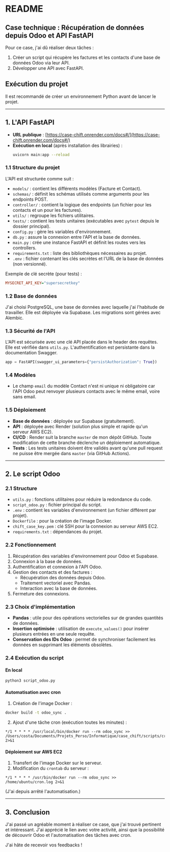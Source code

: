 # README

## Case technique : Récupération de données depuis Odoo et API FastAPI

Pour ce case, j'ai dû réaliser deux tâches :
1. Créer un script qui récupère les factures et les contacts d'une base de données Odoo via leur API.
2. Développer une API avec FastAPI.

## Exécution du projet

Il est recommandé de créer un environnement Python avant de lancer le projet.

---

## 1. L'API FastAPI

- **URL publique** : [https://case-chift.onrender.com/docs#/](https://case-chift.onrender.com/docs#/)
- **Exécution en local** (après installation des librairies) :
  ```bash
  uvicorn main:app --reload
  ```

### 1.1 Structure du projet

L'API est structurée comme suit :

- `models/` : contient les différents modèles (Facture et Contact).
- `schemas/` : définit les schémas utilisés comme arguments pour les endpoints POST.
- `controller/` : contient la logique des endpoints (un fichier pour les contacts et un pour les factures).
- `utils/` : regroupe les fichiers utilitaires.
- `tests/` : contient les tests unitaires (exécutables avec `pytest` depuis le dossier principal).
- `config.py` : gère les variables d'environnement.
- `db.py` : assure la connexion entre l'API et la base de données.
- `main.py` : crée une instance FastAPI et définit les routes vers les controllers.
- `requirements.txt` : liste des bibliothèques nécessaires au projet.
- `.env` : fichier contenant les clés secrètes et l'URL de la base de données (non versionné).

Exemple de clé secrète (pour tests) :
```ini
MYSECRET_API_KEY="supersecretkey"
```

### 1.2 Base de données

J'ai choisi PostgreSQL, une base de données avec laquelle j'ai l'habitude de travailler. Elle est déployée via Supabase. Les migrations sont gérées avec Alembic.

### 1.3 Sécurité de l'API

L'API est sécurisée avec une clé API placée dans le header des requêtes. Elle est vérifiée dans `utils.py`. L'authentification est persistante dans la documentation Swagger.

```python
app = FastAPI(swagger_ui_parameters={"persistAuthorization": True})
```

### 1.4 Modèles

- Le champ `email` du modèle Contact n'est ni unique ni obligatoire car l'API Odoo peut renvoyer plusieurs contacts avec le même email, voire sans email.

### 1.5 Déploiement

- **Base de données** : déployée sur Supabase (gratuitement).
- **API** : déployée avec Render (solution plus simple et rapide qu'un serveur AWS EC2).
- **CI/CD** : Render suit la branche `master` de mon dépôt GitHub. Toute modification de cette branche déclenche un déploiement automatique.
- **Tests** : Les tests unitaires doivent être validés avant qu'une pull request ne puisse être mergée dans `master` (via GitHub Actions).

---

## 2. Le script Odoo

### 2.1 Structure

- `utils.py` : fonctions utilitaires pour réduire la redondance du code.
- `script_odoo.py` : fichier principal du script.
- `.env` : contient les variables d'environnement (un fichier différent par projet).
- `Dockerfile` : pour la création de l'image Docker.
- `chift_case_key.pem` : clé SSH pour la connexion au serveur AWS EC2.
- `requirements.txt` : dépendances du projet.

### 2.2 Fonctionnement

1. Récupération des variables d'environnement pour Odoo et Supabase.
2. Connexion à la base de données.
3. Authentification et connexion à l'API Odoo.
4. Gestion des contacts et des factures :
   - Récupération des données depuis Odoo.
   - Traitement vectoriel avec Pandas.
   - Interaction avec la base de données.
5. Fermeture des connexions.

### 2.3 Choix d'implémentation

- **Pandas** : utile pour des opérations vectorielles sur de grandes quantités de données.
- **Insertion optimisée** : utilisation de `execute_values()` pour insérer plusieurs entrées en une seule requête.
- **Conservation des IDs Odoo** : permet de synchroniser facilement les données en supprimant les éléments obsolètes.

### 2.4 Exécution du script

#### En local

```bash
python3 script_odoo.py
```

#### Automatisation avec cron

1. Création de l'image Docker :

```bash
docker build -t odoo_sync .
```

2. Ajout d'une tâche cron (exécution toutes les minutes) :

```cron
*/1 * * * * /usr/local/bin/docker run --rm odoo_sync >> /Users/costa/Documents/Projets_Perso/Informatique/case_chift/scripts/cron.log 2>&1
```

#### Déploiement sur AWS EC2

1. Transfert de l'image Docker sur le serveur.
2. Modification du `crontab` du serveur :

```cron
*/1 * * * * /usr/bin/docker run --rm odoo_sync >> /home/ubuntu/cron.log 2>&1
```

(J'ai depuis arrêté l'automatisation.)

---

## 3. Conclusion

J'ai passé un agréable moment à réaliser ce case, que j'ai trouvé pertinent et intéressant. J'ai apprécié le lien avec votre activité, ainsi que la possibilité de découvrir Odoo et l'automatisation des tâches avec cron.

J'ai hâte de recevoir vos feedbacks !

